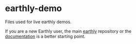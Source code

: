 # earthly-demo
Files used for live earthly demos.

If you are a new Earthly user, the main [earthly](github.com/earthly/earthly) repository or the [documentation](https://docs.earthly.dev) is a better starting point.
